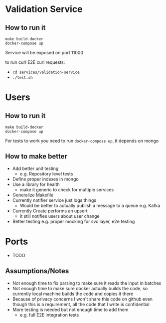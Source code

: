 # Validation Service

## How to run it

```
make build-docker
docker-compose up
```
Service will be exposed on port 11000

to run curl E2E curl requests:
- `cd services/validation-service`
- `./test.sh`

# Users

## How to run it

```
make build-docker
docker-compose up
```

For tests to work you need to run `docker-compose up`, it depends on mongo

## How to make better

- Add better unit testing
  - e.g. Repository level tests
- Define proper indexes in mongo
- Use a library for health
  - make it generic to check for multiple services
- Generalize Makefile
- Currently notifier service just logs things
  - Would be better to actually publish a message to a queue e.g. Kafka
- Currently Create performs an upsert
  - it still notifies users about user change
- Better testing e.g. proper mocking for svc layer, e2e testing


# Ports

- TODO

## Assumptions/Notes

- Not enough time to fix parsing to make sure it reads the input in batches
- Not enough time to make sure docker actually builds the code, so currently local machine builds the code and copies it there
- Because of privacy concerns I won't share this code on github even though this is a requirement, all the code that I write is confidential
- More testing is needed but not enough time to add them
  - e.g. full E2E integration tests
